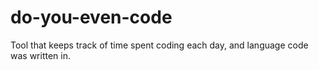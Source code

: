 # do-you-even-code
Tool that keeps track of time spent coding each day, and language code was written in.
